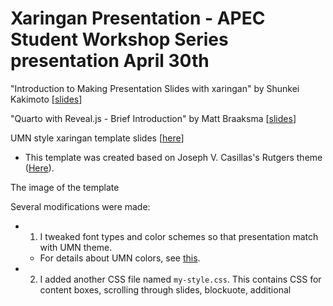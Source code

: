 # Xaringan Presentation - APEC Student Workshop Series presentation April 30th

"Introduction to Making Presentation Slides with xaringan" by Shunkei Kakimoto [[slides](https://shunkei3.github.io/APEC_xaringanPresentations/xaringan/z_presen.html)]


"Quarto with Reveal.js - Brief Introduction" by Matt Braaksma [[slides](https://shunkei3.github.io/APEC_xaringanPresentations/quarto/apec_seminar_quarto.html)]


UMN style xaringan template slides [[here](https://shunkei3.github.io/APEC_xaringanPresentations/umn_xaringan/temp_slide.html)]

+ This template was created based on Joseph V. Casillas's Rutgers theme ([Here](https://github.com/jvcasillas/ru_xaringan)). 


The image of the template





Several modifications were made: 

+ 1. I tweaked font types and color schemes so that presentation match with UMN theme. 
	+ For details about UMN colors,  see [this](https://university-relations.umn.edu/resources/colors-and-type ).

+ 2. I added another CSS file named `my-style.css`. This contains CSS for content boxes, scrolling through slides, blockuote, additional 









